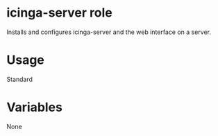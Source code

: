 # icinga-server role

Installs and configures icinga-server and the web interface on a server.

# Usage

Standard

# Variables

None
